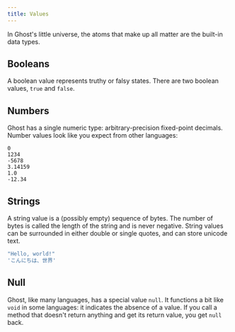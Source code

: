 ```yaml
---
title: Values
---
```


In Ghost's little universe, the atoms that make up all matter are the built-in data types.

## Booleans
A boolean value represents truthy or falsy states. There are two boolean values, `true` and `false`.

## Numbers
Ghost has a single numeric type: arbitrary-precision fixed-point decimals. Number values look like you expect from other languages:

```
0
1234
-5678
3.14159
1.0
-12.34
```

## Strings
A string value is a (possibly empty) sequence of bytes. The number of bytes is called the length of the string and is never negative. String values can be surrounded in either double or single quotes, and can store unicode text.

```dart
"Hello, world!"
'こんにちは、世界'
```

## Null
Ghost, like many languages, has a special value `null`. It functions a bit like `void` in some languages: it indicates the absence of a value. If you call a method that doesn't return anything and get its return value, you get `null` back.